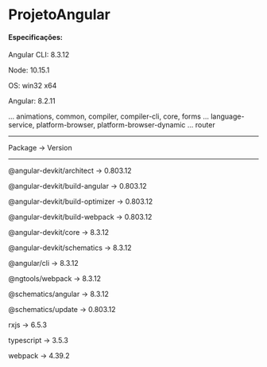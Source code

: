 # ProjetoAngular

#### Especificações: 

Angular CLI: 8.3.12

Node: 10.15.1

OS: win32 x64

Angular: 8.2.11

... animations, common, compiler, compiler-cli, core, forms
... language-service, platform-browser, platform-browser-dynamic
... router

-----------------------------------------------------------
Package -> Version

-----------------------------------------------------------

@angular-devkit/architect -> 0.803.12

@angular-devkit/build-angular -> 0.803.12

@angular-devkit/build-optimizer -> 0.803.12

@angular-devkit/build-webpack -> 0.803.12

@angular-devkit/core -> 8.3.12

@angular-devkit/schematics -> 8.3.12

@angular/cli -> 8.3.12

@ngtools/webpack -> 8.3.12

@schematics/angular -> 8.3.12

@schematics/update -> 0.803.12

rxjs -> 6.5.3

typescript -> 3.5.3

webpack -> 4.39.2
